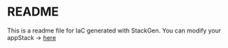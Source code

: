# README
This is a readme file for IaC generated with StackGen.
You can modify your appStack -> [here](http://main.dev.stackgen.com/appstacks/af82fd0a-b4e4-4191-9ac9-9b6ad6be10b7)
